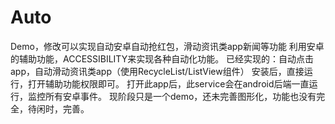 # Auto
Demo，修改可以实现自动安卓自动抢红包，滑动资讯类app新闻等功能
利用安卓的辅助功能，ACCESSIBILITY来实现各种自动化功能。
已经实现的：自动点击app，自动滑动资讯类app（使用RecycleList/ListView组件）
安装后，直接运行，打开辅助功能权限即可。
打开此app后，此service会在android后端一直运行，监控所有安卓事件。
现阶段只是一个demo，还未完善图形化，功能也没有完全，待闲时，完善。
